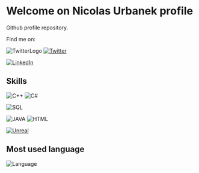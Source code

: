 # Welcome on Nicolas Urbanek profile

Github profile repository.

Find me on:

![TwitterLogo](https://img.shields.io/badge/Twitter-1DA1F2?style=for-the-badge&logo=twitter&logoColor=white) 
[![Twitter](https://img.shields.io/twitter/follow/urbanek_nicolas?style=social)](https://twitter.com/urbanek_nicolas/)

[![LinkedIn](https://img.shields.io/badge/LinkedIn-0077B5?style=for-the-badge&logo=linkedin&logoColor=white)](https://www.linkedin.com/in/nicolas-urbanek-89a95b216/)

## Skills

![C++](https://img.shields.io/badge/C%2B%2B-00599C?style=for-the-badge&logo=c%2B%2B&logoColor=white) 
![C#](https://img.shields.io/badge/C%23-239120?style=for-the-badge&logo=c-sharp&logoColor=white) 

![SQL](https://img.shields.io/badge/SQL-00758F?style=for-the-badge&logoColor=white)

![JAVA](https://img.shields.io/badge/Java-ED8B00?style=for-the-badge&logo=java&logoColor=white) 
![HTML](https://img.shields.io/badge/HTML5-E34F26?style=for-the-badge&logo=html5&logoColor=white) 


[![Unreal](https://img.shields.io/badge/-Unreal%20Engine-313131?style=for-the-badge&logo=unreal-engine&logoColor=white)](https://www.unrealengine.com/en-US/)

## Most used language

![Language](https://github-readme-stats.vercel.app/api/top-langs/?username=nicolas0o0&hide_border=true&hide=hlsl,shaderlab&layout=compact&theme=nord) 

